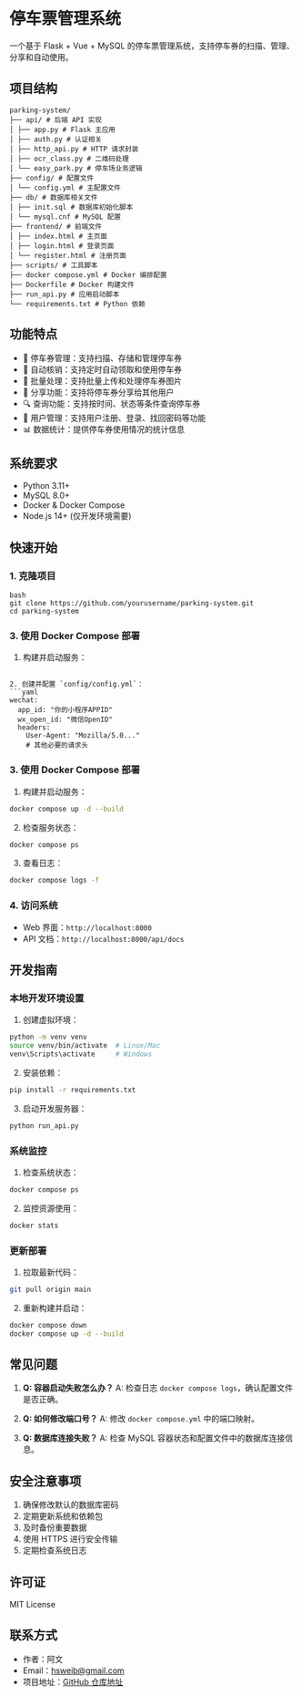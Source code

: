 # 停车票管理系统

一个基于 Flask + Vue + MySQL 的停车票管理系统，支持停车券的扫描、管理、分享和自动使用。

## 项目结构
```
parking-system/
├── api/ # 后端 API 实现
│ ├── app.py # Flask 主应用
│ ├── auth.py # 认证相关
│ ├── http_api.py # HTTP 请求封装
│ ├── ocr_class.py # 二维码处理
│ └── easy_park.py # 停车场业务逻辑
├── config/ # 配置文件
│ └── config.yml # 主配置文件
├── db/ # 数据库相关文件
│ ├── init.sql # 数据库初始化脚本
│ └── mysql.cnf # MySQL 配置
├── frontend/ # 前端文件
│ ├── index.html # 主页面
│ ├── login.html # 登录页面
│ └── register.html # 注册页面
├── scripts/ # 工具脚本
├── docker compose.yml # Docker 编排配置
├── Dockerfile # Docker 构建文件
├── run_api.py # 应用启动脚本
└── requirements.txt # Python 依赖
``` 

## 功能特点

- 🎫 停车券管理：支持扫描、存储和管理停车券
- 📱 自动核销：支持定时自动领取和使用停车券
- 🔄 批量处理：支持批量上传和处理停车券图片
- 👥 分享功能：支持将停车券分享给其他用户
- 🔍 查询功能：支持按时间、状态等条件查询停车券
- 👤 用户管理：支持用户注册、登录、找回密码等功能
- 📊 数据统计：提供停车券使用情况的统计信息

## 系统要求

- Python 3.11+
- MySQL 8.0+
- Docker & Docker Compose
- Node.js 14+ (仅开发环境需要)

## 快速开始

### 1. 克隆项目 
```
bash
git clone https://github.com/yourusername/parking-system.git
cd parking-system
```
### 3. 使用 Docker Compose 部署

1. 构建并启动服务： 
```

2. 创建并配置 `config/config.yml`：
```yaml
wechat:
  app_id: "你的小程序APPID"
  wx_open_id: "微信OpenID"
  headers:
    User-Agent: "Mozilla/5.0..."
    # 其他必要的请求头
```

### 3. 使用 Docker Compose 部署

1. 构建并启动服务：
```bash
docker compose up -d --build
```

2. 检查服务状态：
```bash
docker compose ps
```

3. 查看日志：
```bash
docker compose logs -f
```

### 4. 访问系统

- Web 界面：`http://localhost:8000`
- API 文档：`http://localhost:8000/api/docs`

## 开发指南

### 本地开发环境设置

1. 创建虚拟环境：
```bash
python -m venv venv
source venv/bin/activate  # Linux/Mac
venv\Scripts\activate     # Windows
```

2. 安装依赖：
```bash
pip install -r requirements.txt
```

3. 启动开发服务器：
```bash
python run_api.py
```

### 系统监控

1. 检查系统状态：
```bash
docker compose ps
```

2. 监控资源使用：
```bash
docker stats
```

### 更新部署

1. 拉取最新代码：
```bash
git pull origin main
```

2. 重新构建并启动：
```bash
docker compose down
docker compose up -d --build
```

## 常见问题

1. **Q: 容器启动失败怎么办？**
   A: 检查日志 `docker compose logs`，确认配置文件是否正确。

2. **Q: 如何修改端口号？**
   A: 修改 `docker compose.yml` 中的端口映射。

3. **Q: 数据库连接失败？**
   A: 检查 MySQL 容器状态和配置文件中的数据库连接信息。

## 安全注意事项

1. 确保修改默认的数据库密码
2. 定期更新系统和依赖包
3. 及时备份重要数据
4. 使用 HTTPS 进行安全传输
5. 定期检查系统日志

## 许可证

MIT License

## 联系方式

- 作者：阿文
- Email：hsweib@gmail.com
- 项目地址：[GitHub 仓库地址](https://github.com/hsweib/parking-system)